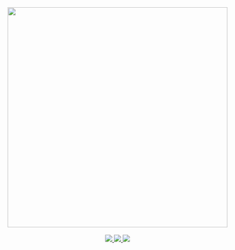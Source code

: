 

<div align="center">
  <a href="https://github.com/sandyrodriguesjs">
    <img src="https://github.com/sandyrodriguesjs/sandyrodriguesjs/assets/122131843/741c6c77-d4be-49ed-a743-3680d359395d" width="500">
  </a>
</div>
<br>
<div align="center">
  <a href="https://github.com/sandyrodriguesjs" target="_blank">
    <img src="https://img.shields.io/badge/GitHub-100000?style=for-the-badge&logo=github&logoColor=white" target="_blank">
  </a>
  <a href = "mailto:sandy.niic@gmail.com">
    <img src="https://img.shields.io/badge/Gmail-D14836?style=for-the-badge&logo=gmail&logoColor=white">
  </a>
  <a href="https://www.linkedin.com/in/sandy-rodrigues-do-nascimento-503459261/" target="_blank">
    <img src="https://img.shields.io/badge/-LinkedIn-%230077B5?style=for-the-badge&logo=linkedin&logoColor=white" target="_blank">
  </a>
